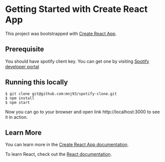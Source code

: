 # Getting Started with Create React App

This project was bootstrapped with [Create React App](https://github.com/facebook/create-react-app).

## Prerequisite
 You should have spotify client key. You can get one by visiting [Spotify developer portal](https://developer.spotify.com/)

## Running this locally

```
$ git clone git@github.com:mnj93/spotify-clone.git
$ npm install
$ npm start

```

Now you can go to your browser and open link http://localhost:3000 to see it in action.


## Learn More

You can learn more in the [Create React App documentation](https://facebook.github.io/create-react-app/docs/getting-started).

To learn React, check out the [React documentation](https://reactjs.org/).
